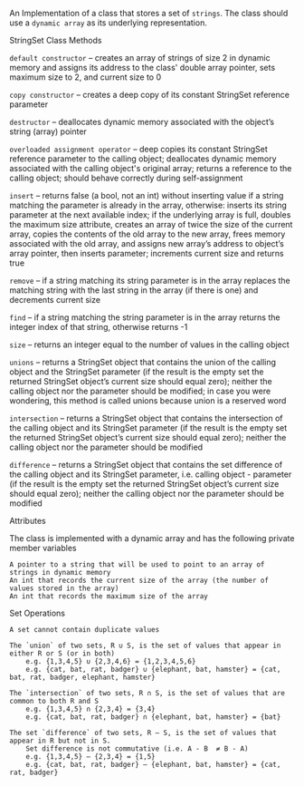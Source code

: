 An Implementation of a class that stores a set of `strings`. The class should use a `dynamic array` as its 
underlying representation.


StringSet Class
Methods

`default constructor` – creates an array of strings of size 2 in dynamic memory and assigns its address to the class' 
                          double array pointer, sets maximum size to 2, and current size to 0
    
`copy constructor` – creates a deep copy of its constant StringSet reference parameter
    
`destructor` – deallocates dynamic memory associated with the object’s string (array) pointer
    
`overloaded assignment operator` – deep copies its constant StringSet reference parameter to the calling object; 
                                    deallocates dynamic memory associated with the calling object's original array; 
                                    returns a reference to the calling object; should behave correctly during 
                                    self-assignment
    
`insert` – returns false (a bool, not an int) without inserting value if a string matching the parameter is already in 
            the array, otherwise: inserts its string parameter at the next available index; if the underlying array is full, doubles the maximum size attribute, creates an array of twice the size of the current array, copies the contents of the old array to the new array, frees memory associated with the old array, and assigns new array’s address to object’s array pointer, then inserts parameter; increments current size and returns true
    
`remove` – if a string matching its string parameter is in the array replaces the matching string with the last string 
            in the array (if there is one) and decrements current size
    
`find` – if a string matching the string parameter is in the array returns the integer index of that string, otherwise 
        returns -1
    
`size` – returns an integer equal to the number of values in the calling object
    
`unions` – returns a StringSet object that contains the union of the calling object and the StringSet parameter 
            (if the result is the empty set the returned StringSet object’s current size should equal zero); 
            neither the calling object nor the parameter should be modified; in case you were wondering, 
            this method is called unions because union is a reserved word
    
`intersection` – returns a StringSet object that contains the intersection of the calling object and its StringSet 
                  parameter (if the result is the empty set the returned StringSet object’s current size should equal 
                  zero); neither the calling object nor the parameter should be modified
    
`difference` – returns a StringSet object that contains the set difference of the calling object and its StringSet 
                parameter, i.e. calling object - parameter (if the result is the empty set the returned StringSet object’s current size should equal zero); neither the calling object nor the parameter should be modified

Attributes

The class is implemented with a dynamic array and has the following private member variables

    A pointer to a string that will be used to point to an array of strings in dynamic memory
    An int that records the current size of the array (the number of values stored in the array)
    An int that records the maximum size of the array


Set Operations

    A set cannot contain duplicate values

    The `union` of two sets, R ∪ S, is the set of values that appear in either R or S (or in both)
        e.g. {1,3,4,5} ∪ {2,3,4,6} = {1,2,3,4,5,6}
        e.g. {cat, bat, rat, badger} ∪ {elephant, bat, hamster} = {cat, bat, rat, badger, elephant, hamster}
    
    The `intersection` of two sets, R ∩ S, is the set of values that are common to both R and S
        e.g. {1,3,4,5} ∩ {2,3,4} = {3,4}
        e.g. {cat, bat, rat, badger} ∩ {elephant, bat, hamster} = {bat}
    
    The set `difference` of two sets, R – S, is the set of values that appear in R but not in S.
        Set difference is not commutative (i.e. A - B  ≠ B - A) 
        e.g. {1,3,4,5} – {2,3,4} = {1,5}
        e.g. {cat, bat, rat, badger} – {elephant, bat, hamster} = {cat, rat, badger}